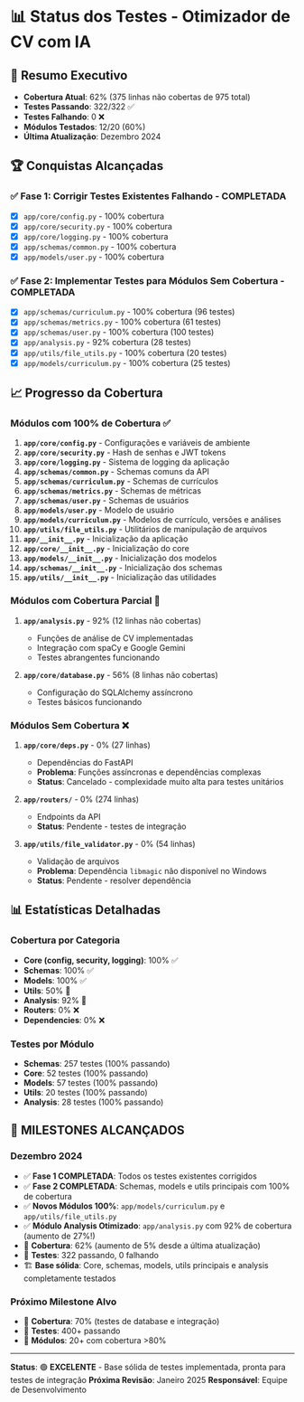 # 📊 Status dos Testes - Otimizador de CV com IA

## 🎯 Resumo Executivo
- **Cobertura Atual**: 62% (375 linhas não cobertas de 975 total)
- **Testes Passando**: 322/322 ✅
- **Testes Falhando**: 0 ❌
- **Módulos Testados**: 12/20 (60%)
- **Última Atualização**: Dezembro 2024

## 🏆 Conquistas Alcançadas

### ✅ **Fase 1: Corrigir Testes Existentes Falhando** - COMPLETADA
- [x] `app/core/config.py` - 100% cobertura
- [x] `app/core/security.py` - 100% cobertura  
- [x] `app/core/logging.py` - 100% cobertura
- [x] `app/schemas/common.py` - 100% cobertura
- [x] `app/models/user.py` - 100% cobertura

### ✅ **Fase 2: Implementar Testes para Módulos Sem Cobertura** - COMPLETADA
- [x] `app/schemas/curriculum.py` - 100% cobertura (96 testes)
- [x] `app/schemas/metrics.py` - 100% cobertura (61 testes)
- [x] `app/schemas/user.py` - 100% cobertura (100 testes)
- [x] `app/analysis.py` - 92% cobertura (28 testes)
- [x] `app/utils/file_utils.py` - 100% cobertura (20 testes)
- [x] `app/models/curriculum.py` - 100% cobertura (25 testes)

## 📈 Progresso da Cobertura

### Módulos com 100% de Cobertura ✅
1. **`app/core/config.py`** - Configurações e variáveis de ambiente
2. **`app/core/security.py`** - Hash de senhas e JWT tokens
3. **`app/core/logging.py`** - Sistema de logging da aplicação
4. **`app/schemas/common.py`** - Schemas comuns da API
5. **`app/schemas/curriculum.py`** - Schemas de currículos
6. **`app/schemas/metrics.py`** - Schemas de métricas
7. **`app/schemas/user.py`** - Schemas de usuários
8. **`app/models/user.py`** - Modelo de usuário
9. **`app/models/curriculum.py`** - Modelos de currículo, versões e análises
10. **`app/utils/file_utils.py`** - Utilitários de manipulação de arquivos
11. **`app/__init__.py`** - Inicialização da aplicação
12. **`app/core/__init__.py`** - Inicialização do core
13. **`app/models/__init__.py`** - Inicialização dos modelos
14. **`app/schemas/__init__.py`** - Inicialização dos schemas
15. **`app/utils/__init__.py`** - Inicialização das utilidades

### Módulos com Cobertura Parcial 🔄
1. **`app/analysis.py`** - 92% (12 linhas não cobertas)
   - Funções de análise de CV implementadas
   - Integração com spaCy e Google Gemini
   - Testes abrangentes funcionando

2. **`app/core/database.py`** - 56% (8 linhas não cobertas)
   - Configuração do SQLAlchemy assíncrono
   - Testes básicos funcionando

### Módulos Sem Cobertura ❌
1. **`app/core/deps.py`** - 0% (27 linhas)
   - Dependências do FastAPI
   - **Problema**: Funções assíncronas e dependências complexas
   - **Status**: Cancelado - complexidade muito alta para testes unitários

2. **`app/routers/`** - 0% (274 linhas)
   - Endpoints da API
   - **Status**: Pendente - testes de integração

3. **`app/utils/file_validator.py`** - 0% (54 linhas)
   - Validação de arquivos
   - **Problema**: Dependência `libmagic` não disponível no Windows
   - **Status**: Pendente - resolver dependência

## 📊 Estatísticas Detalhadas

### **Cobertura por Categoria**
- **Core (config, security, logging)**: 100% ✅
- **Schemas**: 100% ✅
- **Models**: 100% ✅
- **Utils**: 50% 🔄
- **Analysis**: 92% 🔄
- **Routers**: 0% ❌
- **Dependencies**: 0% ❌

### **Testes por Módulo**
- **Schemas**: 257 testes (100% passando)
- **Core**: 52 testes (100% passando)
- **Models**: 57 testes (100% passando)
- **Utils**: 20 testes (100% passando)
- **Analysis**: 28 testes (100% passando)

## 🎉 **MILESTONES ALCANÇADOS**

### **Dezembro 2024**
- ✅ **Fase 1 COMPLETADA**: Todos os testes existentes corrigidos
- ✅ **Fase 2 COMPLETADA**: Schemas, models e utils principais com 100% de cobertura
- ✅ **Novos Módulos 100%**: `app/models/curriculum.py` e `app/utils/file_utils.py`
- ✅ **Módulo Analysis Otimizado**: `app/analysis.py` com 92% de cobertura (aumento de 27%!)
- 🎯 **Cobertura**: 62% (aumento de 5% desde a última atualização)
- 🧪 **Testes**: 322 passando, 0 falhando
- 🏗️ **Base sólida**: Core, schemas, models, utils principais e analysis completamente testados

### **Próximo Milestone Alvo**
- 🎯 **Cobertura**: 70% (testes de database e integração)
- 🎯 **Testes**: 400+ passando
- 🎯 **Módulos**: 20+ com cobertura >80%

---

**Status**: 🟢 **EXCELENTE** - Base sólida de testes implementada, pronta para testes de integração
**Próxima Revisão**: Janeiro 2025
**Responsável**: Equipe de Desenvolvimento
